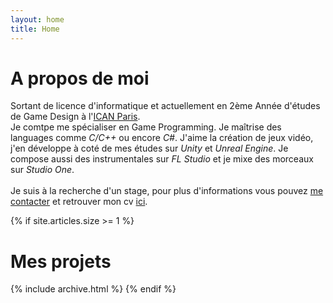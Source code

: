 ```yaml
---
layout: home
title: Home
---
```


# A propos de moi
Sortant de licence d'informatique et actuellement en 2ème Année d'études de Game Design à l'[ICAN Paris](https://www.ican-design.fr). <br>
Je comtpe me spécialiser en Game Programming. Je maîtrise des languages comme *C/C++* ou encore *C#*.
J'aime la création de jeux vidéo, j'en développe à coté de mes études sur *Unity* et *Unreal Engine*. Je compose aussi des instrumentales sur *FL Studio* et je mixe des morceaux sur *Studio One*. <br><br>
Je suis à la recherche d'un stage, pour plus d'informations vous pouvez [me contacter](mailto:erwann.messoah@gmail.com) et retrouver mon cv [ici](assets/cv.pdf).


{% if site.articles.size >= 1 %}
# Mes projets
{% include archive.html %}
{% endif %}
